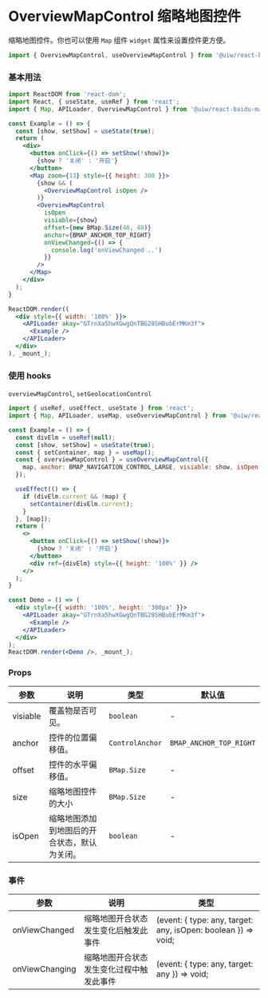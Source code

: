 OverviewMapControl 缩略地图控件
===

缩略地图控件。你也可以使用 `Map` 组件 `widget` 属性来设置控件更方便。

```jsx
import { OverviewMapControl, useOverviewMapControl } from '@uiw/react-baidu-map';
```

### 基本用法

<!--rehype:bgWhite=true&noScroll=true&codeSandbox=true&codePen=true-->
```jsx
import ReactDOM from 'react-dom';
import React, { useState, useRef } from 'react';
import { Map, APILoader, OverviewMapControl } from '@uiw/react-baidu-map';

const Example = () => {
  const [show, setShow] = useState(true);
  return (
    <div>
      <button onClick={() => setShow(!show)}>
        {show ? '关闭' : '开启'}
      </button>
      <Map zoom={13} style={{ height: 300 }}>
        {show && (
          <OverviewMapControl isOpen />
        )}
        <OverviewMapControl
          isOpen
          visiable={show}
          offset={new BMap.Size(40, 40)}
          anchor={BMAP_ANCHOR_TOP_RIGHT}
          onViewChanged={() => {
            console.log('onViewChanged ..')
          }}
        />
      </Map>
    </div>
  );
}

ReactDOM.render((
  <div style={{ width: '100%' }}>
    <APILoader akay="GTrnXa5hwXGwgQnTBG28SHBubErMKm3f">
      <Example />
    </APILoader>
  </div>
), _mount_);
```


### 使用 hooks

`overviewMapControl`, `setGeolocationControl`

<!--rehype:bgWhite=true&codeSandbox=true&codePen=true-->
```jsx
import { useRef, useEffect, useState } from 'react';
import { Map, APILoader, useMap, useOverviewMapControl } from '@uiw/react-baidu-map';

const Example = () => {
  const divElm = useRef(null);
  const [show, setShow] = useState(true);
  const { setContainer, map } = useMap();
  const { overviewMapControl } = useOverviewMapControl({
    map, anchor: BMAP_NAVIGATION_CONTROL_LARGE, visiable: show, isOpen: true,
  });

  useEffect(() => {
    if (divElm.current && !map) {
      setContainer(divElm.current);
    }
  }, [map]);
  return (
    <>
      <button onClick={() => setShow(!show)}>
        {show ? '关闭' : '开启'}
      </button>
      <div ref={divElm} style={{ height: '100%' }} />
    </>
  );
}

const Demo = () => (
  <div style={{ width: '100%', height: '300px' }}>
    <APILoader akay="GTrnXa5hwXGwgQnTBG28SHBubErMKm3f">
      <Example />
    </APILoader>
  </div>
);
ReactDOM.render(<Demo />, _mount_);
```

### Props

| 参数 | 说明 | 类型 | 默认值 |
| ----- | ----- | ----- | ----- |
| visiable | 覆盖物是否可见。 | `boolean` | - |
| anchor | 控件的位置偏移值。| `ControlAnchor` | `BMAP_ANCHOR_TOP_RIGHT` |
| offset | 控件的水平偏移值。 | `BMap.Size` | - |
| size | 缩略地图控件的大小 | `BMap.Size` | - |
| isOpen | 缩略地图添加到地图后的开合状态，默认为关闭。 | `boolean` | - |

### 事件

| 参数 | 说明 | 类型 |
| ----- | ----- | ----- |
| onViewChanged | 缩略地图开合状态发生变化后触发此事件 | (event: { type: any, target: any, isOpen: boolean }) => void; |
| onViewChanging | 缩略地图开合状态发生变化过程中触发此事件 | (event: { type: any, target: any }) => void; |

